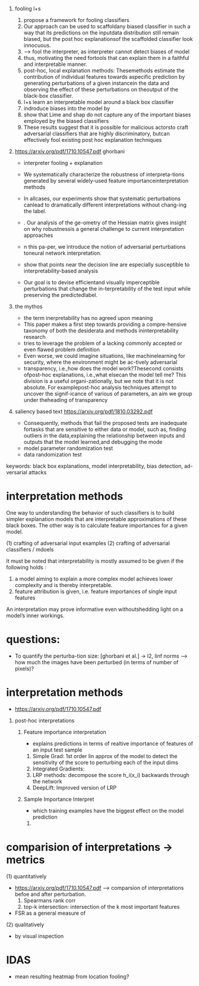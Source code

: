 1. fooling l+s
   1. propose a framework for fooling classifiers 
   2. Our approach can be used to scaffoldany biased classifier in such a way that its predictions on the inputdata distribution still remain biased, but the post hoc explanationsof the scaffolded classifier look innocuous. 
   3. --> fool the interpreter, as interpreter cannot detect biases of model
   4. thus, motivating the need fortools that can explain them in a faithful and interpretable manner.
   5. post-hoc, local explanation methods: Thesemethods estimate the contribution of individual features towards aspecific prediction by generating perturbations of a given instancein the data and observing the effect of these perturbations on theoutput of the black-box classifier.
   6. l+s learn an interpretable model around a black box classifier
   7. indroduce biases into the model by 
   8. show that Lime and shap do not capture any of the important biases employed by the biased classifiers 
   9. These results suggest that it is possible for malicious actorsto craft adversarial classifiers that are highly discriminatory, butcan effectively fool existing post hoc explanation techniques


2. https://arxiv.org/pdf/1710.10547.pdf  ghorbani
   - interpreter fooling + explanation 
   - We systematically characterize the robustness of interpreta-tions  generated  by  several  widely-used  feature  importanceinterpretation methods
   - In allcases, our experiments show that systematic perturbations canlead to dramatically different interpretations without chang-ing the label.
   - . Our analysis of the ge-ometry of the Hessian matrix gives insight on why robustnessis a general challenge to current interpretation approaches 

   - n  this  pa-per, we introduce the notion of adversarial perturbations toneural network interpretation.
   - show that points near the decision line are especially susceptible to interpretability-based analysis
   - Our goal is to devise efficientand visually imperceptible perturbations that change the in-terpretability of the test input while preserving the predictedlabel.

3. the mythos
   - the term inerpretability has no agreed upon meaning
   - This paper makes a first step towards providing a compre-hensive taxonomy of both the desiderata and methods ininterpretability research  
   - tries to leverage the problem of a lacking commonly accepted or even flawed problem definition 
   - Even  worse,  we  could  imagine  situations,  like  machinelearning for security, where the environment might be ac-tively  adversarial
   - transparency, i.e.,how does the model work?Thesecond  consists  ofpost-hoc  explanations,  i.e.,what  elsecan the model tell me? This division is a useful organi-zationally, but we note that it is not absolute.  For examplepost-hoc analysis techniques attempt to uncover the signif-icance of various of parameters, an aim we group under theheading of transparency

4. saliency based text  https://arxiv.org/pdf/1810.03292.pdf
   - Consequently, methods that fail the proposed tests are inadequate fortasks that are sensitive to either data or model, such as, finding outliers in the data,explaining the relationship between inputs and outputs that the model learned,and debugging the mode 
   -  model parameter randomization test
   - data randomization test


keywords: 
black box explanations, model interpretability, bias detection, ad-versarial attacks


# interpretation methods
One way to understanding the behavior of such classifiers is to build simpler explanation models that are interpretable approximations of these black boxes.
The other way is to calculate feature importances for a given model. 

(1) crafting of adversarial input examples
(2) crafting of adversarial classifiers / mdoels 


It must be noted that interpretability is mostly assumed to be given if the following holds : 
1. a model aiming to explain a more complex model achieves lower complexity and is thereby interpretable.
2. feature attribution is given, i.e. feature importances of single input features

An  interpretation  may  prove  informative  even  withoutshedding  light  on  a  model’s  inner  workings.


# questions: 
- To  quantify  the  perturba-tion size: [ghorbani et al.] -> l2, linf norms --> how much the images have been perturbed (in terms of number of pixels)?



# interpretation methods 
- https://arxiv.org/pdf/1710.10547.pdf 
1. post-hoc interpretations
   1. Feature  importance  interpretation 
      - explains predictions in terms of realtive importance of features of an input test sample
   
      1. Simple Grad: 1st order lin approx of the model to detect the sensitivity of the score to perturbing each of the input dims
      2. Integrated Gradients: 
      3. LRP methods: decompose the score h_i(x_i) backwards through the network  
      4. DeepLift: Improved version of LRP

   2. Sample Importance Interpret
      - which training examples have the biggest effect on the model prediction
      1. 

# comparision of interpretations  -> metrics 

(1) quantitatively
- https://arxiv.org/pdf/1710.10547.pdf
--> comparsion of interpretations befoe and after perturbation. 
   1. Spearmans rank corr
   2. top-k intersection: intersection of the k most important features
- FSR as a general measure of 

(2) qualitatively
- by visual inspection

# IDAS
* mean resulting heatmap from location fooling?
